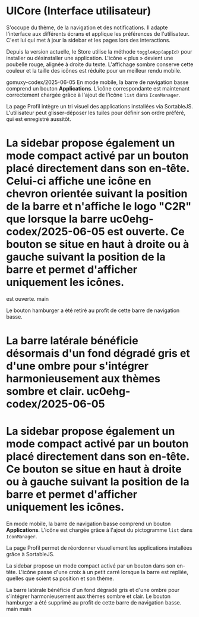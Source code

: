 # UICore (Interface utilisateur)

S'occupe du thème, de la navigation et des notifications. Il adapte l'interface aux différents écrans et applique les préférences de l'utilisateur. C'est lui qui met à jour la sidebar et les pages lors des interactions.

Depuis la version actuelle, le Store utilise la méthode `toggleApp(appId)` pour installer ou désinstaller une application. L'icône « plus » devient une poubelle rouge, alignée à droite du texte. L'affichage sombre conserve cette couleur et la taille des icônes est réduite pour un meilleur rendu mobile.

gomuxy-codex/2025-06-05
En mode mobile, la barre de navigation basse comprend un bouton **Applications**.
L'icône correspondante est maintenant correctement chargée grâce à l'ajout de
l'icône `list` dans `IconManager`.

La page Profil intègre un tri visuel des applications installées via SortableJS.
L'utilisateur peut glisser-déposer les tuiles pour définir son ordre préféré,
qui est enregistré aussitôt.

La sidebar propose également un mode compact activé par un bouton placé
directement dans son en-tête. Celui-ci affiche une icône en chevron orientée
suivant la position de la barre et n'affiche le logo "C2R" que lorsque la barre
uc0ehg-codex/2025-06-05
est ouverte. Ce bouton se situe en haut à droite ou à gauche suivant la position
de la barre et permet d'afficher uniquement les icônes.
=======
est ouverte.
main

Le bouton hamburger a été retiré au profit de cette barre de navigation basse.

La barre latérale bénéficie désormais d'un fond dégradé gris et d'une ombre pour s'intégrer harmonieusement aux thèmes sombre et clair.
uc0ehg-codex/2025-06-05
=======

La sidebar propose également un mode compact activé par un bouton placé
directement dans son en-tête. Ce bouton se situe en haut à droite ou à gauche
suivant la position de la barre et permet d'afficher uniquement les icônes.
=======
En mode mobile, la barre de navigation basse comprend un bouton **Applications**. L'icône est chargée grâce à l'ajout du pictogramme `list` dans `IconManager`.

La page Profil permet de réordonner visuellement les applications installées grâce à SortableJS.

La sidebar propose un mode compact activé par un bouton dans son en-tête. L'icône passe d'une croix à un petit carré lorsque la barre est repliée, quelles que soient sa position et son thème.

La barre latérale bénéficie d'un fond dégradé gris et d'une ombre pour s'intégrer harmonieusement aux thèmes sombre et clair. Le bouton hamburger a été supprimé au profit de cette barre de navigation basse.
main
main
